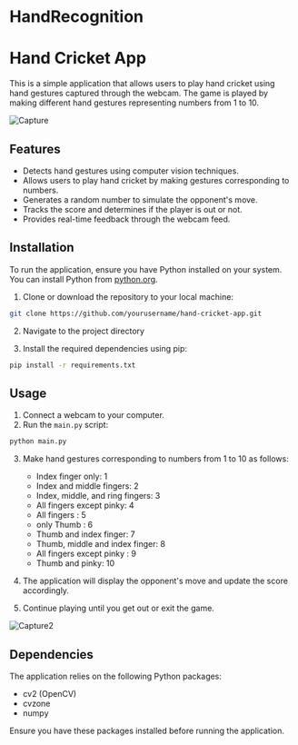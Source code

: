 # HandRecognition

# Hand Cricket App

This is a simple application that allows users to play hand cricket using hand gestures captured through the webcam. The game is played by making different hand gestures representing numbers from 1 to 10.

![Capture](https://github.com/venkatasai7/HandRecognition/assets/87575630/cc41ea6e-b80f-45f9-9885-62920c4ce830)

## Features

- Detects hand gestures using computer vision techniques.
- Allows users to play hand cricket by making gestures corresponding to numbers.
- Generates a random number to simulate the opponent's move.
- Tracks the score and determines if the player is out or not.
- Provides real-time feedback through the webcam feed.

## Installation

To run the application, ensure you have Python installed on your system. You can install Python from [python.org](https://www.python.org/downloads/).

1. Clone or download the repository to your local machine:

```bash
git clone https://github.com/yourusername/hand-cricket-app.git
```

2. Navigate to the project directory
   
4. Install the required dependencies using pip:

```bash
pip install -r requirements.txt
```

## Usage

1. Connect a webcam to your computer.
2. Run the `main.py` script:

```bash
python main.py
```

3. Make hand gestures corresponding to numbers from 1 to 10 as follows:
   - Index finger only: 1
   - Index and middle fingers: 2
   - Index, middle, and ring fingers: 3
   - All fingers except pinky: 4
   - All fingers : 5
   - only Thumb : 6
   - Thumb and index finger: 7
   - Thumb, middle and index finger: 8
   - All fingers except pinky : 9
   - Thumb and pinky: 10

4. The application will display the opponent's move and update the score accordingly.
5. Continue playing until you get out or exit the game.


![Capture2](https://github.com/venkatasai7/HandRecognition/assets/87575630/ea219100-f453-4156-b50b-7f600094f1b5)


## Dependencies

The application relies on the following Python packages:

- cv2 (OpenCV)
- cvzone
- numpy

Ensure you have these packages installed before running the application.







